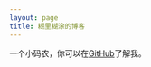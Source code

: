 ```yaml
---
layout: page
title: 糊里糊涂的博客
---
```


一个小码农，你可以在<a href="https://github.com/foolchen/foolchen.github.io">GitHub</a>了解我。
